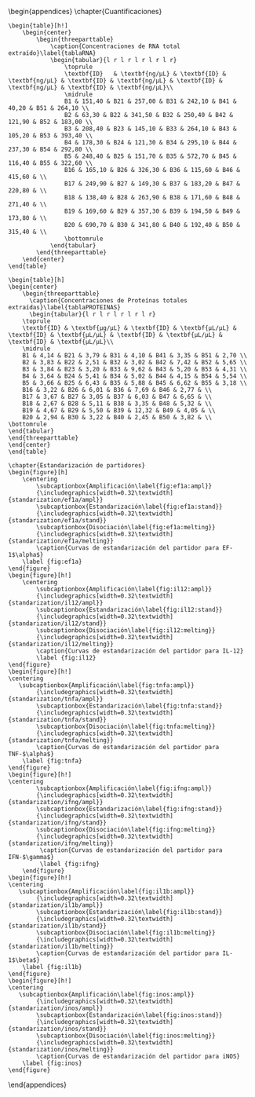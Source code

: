 \begin{appendices}
	\chapter{Cuantificaciones}
	
	\begin{table}[h!]
	    \begin{center}
	        \begin{threeparttable}
	            \caption{Concentraciones de RNA total extraído}\label{tablaRNA}
	            \begin{tabular}{l r l r l r l r l r}
	            	\toprule
	            	\textbf{ID}   & \textbf{ng/µL} & \textbf{ID} & \textbf{ng/µL} & \textbf{ID} & \textbf{ng/µL} & \textbf{ID} & \textbf{ng/µL} & \textbf{ID} & \textbf{ng/µL}\\
	            	\midrule
	            	B1 & 151,40 & B21 & 257,00 & B31 & 242,10 & B41 & 40,20 & B51 & 264,10 \\
	            	B2 & 63,30 & B22 & 341,50 & B32 & 250,40 & B42 & 121,90 & B52 & 183,00 \\
	            	B3 & 208,40 & B23 & 145,10 & B33 & 264,10 & B43 & 105,20 & B53 & 393,40 \\
	            	B4 & 178,30 & B24 & 121,30 & B34 & 295,10 & B44 & 237,30 & B54 & 292,80 \\
	            	B5 & 248,40 & B25 & 151,70 & B35 & 572,70 & B45 & 116,40 & B55 & 322,60 \\
	            	B16 & 165,10 & B26 & 326,30 & B36 & 115,60 & B46 & 415,60 & \\
	            	B17 & 249,90 & B27 & 149,30 & B37 & 183,20 & B47 & 220,80 & \\
	            	B18 & 138,40 & B28 & 263,90 & B38 & 171,60 & B48 & 271,40 & \\
	            	B19 & 169,60 & B29 & 357,30 & B39 & 194,50 & B49 & 173,80 & \\
	            	B20 & 690,70 & B30 & 341,80 & B40 & 192,40 & B50 & 315,40 & \\
	                \bottomrule
	            \end{tabular}
	        \end{threeparttable}
	    \end{center}
	\end{table}
	
	\begin{table}[h]
	\begin{center}
	    \begin{threeparttable}
	      \caption{Concentraciones de Proteínas totales extraídas}\label{tablaPROTEINAS}
	      \begin{tabular}{l r l r l r l r l r}
		\toprule
		\textbf{ID} & \textbf{µg/µL} & \textbf{ID} & \textbf{µL/µL} & \textbf{ID} & \textbf{µL/µL} & \textbf{ID} & \textbf{µL/µL} & \textbf{ID} & \textbf{µL/µL}\\
		\midrule
		B1 & 4,14 & B21 & 3,79 & B31 & 4,10 & B41 & 3,35 & B51 & 2,70 \\
		B2 & 3,83 & B22 & 2,51 & B32 & 3,02 & B42 & 7,42 & B52 & 5,65 \\
		B3 & 3,84 & B23 & 3,20 & B33 & 9,62 & B43 & 5,20 & B53 & 4,31 \\
		B4 & 3,64 & B24 & 5,41 & B34 & 5,02 & B44 & 4,15 & B54 & 5,54 \\
		B5 & 3,66 & B25 & 6,43 & B35 & 5,88 & B45 & 6,62 & B55 & 3,18 \\
		B16 & 3,22 & B26 & 6,01 & B36 & 7,69 & B46 & 2,77 & \\
		B17 & 3,67 & B27 & 3,05 & B37 & 6,03 & B47 & 6,65 & \\
		B18 & 2,67 & B28 & 5,11 & B38 & 3,35 & B48 & 5,32 & \\
		B19 & 4,67 & B29 & 5,50 & B39 & 12,32 & B49 & 4,05 & \\
		B20 & 2,94 & B30 & 3,22 & B40 & 2,45 & B50 & 3,82 & \\
	\bottomrule
	\end{tabular}
	\end{threeparttable}
	\end{center}
	\end{table}
	
	\chapter{Estandarización de partidores}
	\begin{figure}[h]
		\centering
	   		\subcaptionbox{Amplificación\label{fig:ef1a:ampl}}
			{\includegraphics[width=0.32\textwidth]{standarization/ef1a/ampl}}
			\subcaptionbox{Estandarización\label{fig:ef1a:stand}}
			{\includegraphics[width=0.32\textwidth]{standarization/ef1a/stand}}
			\subcaptionbox{Disociación\label{fig:ef1a:melting}}
			{\includegraphics[width=0.32\textwidth]{standarization/ef1a/melting}}
	        \caption{Curvas de estandarización del partidor para EF-1$\alpha$}
	    \label {fig:ef1a}
	\end{figure}
	\begin{figure}[h!]
		\centering
	   		\subcaptionbox{Amplificación\label{fig:il12:ampl}}
			{\includegraphics[width=0.32\textwidth]{standarization/il12/ampl}}
			\subcaptionbox{Estandarización\label{fig:il12:stand}}
			{\includegraphics[width=0.32\textwidth]{standarization/il12/stand}}
			\subcaptionbox{Disociación\label{fig:il12:melting}}
			{\includegraphics[width=0.32\textwidth]{standarization/il12/melting}}
	        \caption{Curvas de estandarización del partidor para IL-12}
	        \label {fig:il12}
	\end{figure}
	\begin{figure}[h!]
	\centering
	   \subcaptionbox{Amplificación\label{fig:tnfa:ampl}}
			{\includegraphics[width=0.32\textwidth]{standarization/tnfa/ampl}}
			\subcaptionbox{Estandarización\label{fig:tnfa:stand}}
			{\includegraphics[width=0.32\textwidth]{standarization/tnfa/stand}}
			\subcaptionbox{Disociación\label{fig:tnfa:melting}}
			{\includegraphics[width=0.32\textwidth]{standarization/tnfa/melting}}
	        \caption{Curvas de estandarización del partidor para TNF-$\alpha$}
	    \label {fig:tnfa}
	\end{figure}
	\begin{figure}[h!]
	\centering
	   		\subcaptionbox{Amplificación\label{fig:ifng:ampl}}
			{\includegraphics[width=0.32\textwidth]{standarization/ifng/ampl}}
			\subcaptionbox{Estandarización\label{fig:ifng:stand}}
			{\includegraphics[width=0.32\textwidth]{standarization/ifng/stand}}
			\subcaptionbox{Disociación\label{fig:ifng:melting}}
			{\includegraphics[width=0.32\textwidth]{standarization/ifng/melting}}
	         \caption{Curvas de estandarización del partidor para IFN-$\gamma$}
	         \label {fig:ifng}
	    \end{figure}
	\begin{figure}[h!]
	\centering
	   \subcaptionbox{Amplificación\label{fig:il1b:ampl}}
			{\includegraphics[width=0.32\textwidth]{standarization/il1b/ampl}}
			\subcaptionbox{Estandarización\label{fig:il1b:stand}}
			{\includegraphics[width=0.32\textwidth]{standarization/il1b/stand}}
			\subcaptionbox{Disociación\label{fig:il1b:melting}}
			{\includegraphics[width=0.32\textwidth]{standarization/il1b/melting}}
	        \caption{Curvas de estandarización del partidor para IL-1$\beta$}
	    \label {fig:il1b}
	\end{figure}
	\begin{figure}[h!]
	\centering
	   \subcaptionbox{Amplificación\label{fig:inos:ampl}}
			{\includegraphics[width=0.32\textwidth]{standarization/inos/ampl}}
			\subcaptionbox{Estandarización\label{fig:inos:stand}}
			{\includegraphics[width=0.32\textwidth]{standarization/inos/stand}}
			\subcaptionbox{Disociación\label{fig:inos:melting}}
			{\includegraphics[width=0.32\textwidth]{standarization/inos/melting}}
	        \caption{Curvas de estandarización del partidor para iNOS}
	    \label {fig:inos}
	\end{figure}
\end{appendices}
		